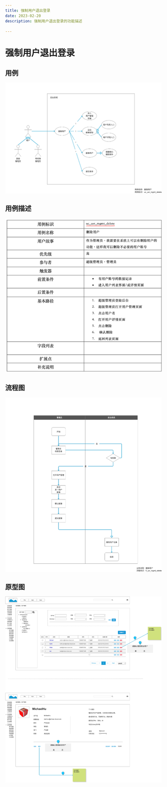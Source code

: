 ```yaml
---
title: 强制用户退出登录
date: 2023-02-20
description: 强制用户退出登录的功能描述

---
```


# 强制用户退出登录


## 用例

![](images/uc_usr_mgmt_delete-____.png)

## 用例描述

![img.png](images/uc_desc_usr_mgmt_delete.png)


## 流程图

![](images/fl_usr_mgmt_delete-____.png)

## 原型图

![](images/pt_usr_mgmt_delete-____.png)